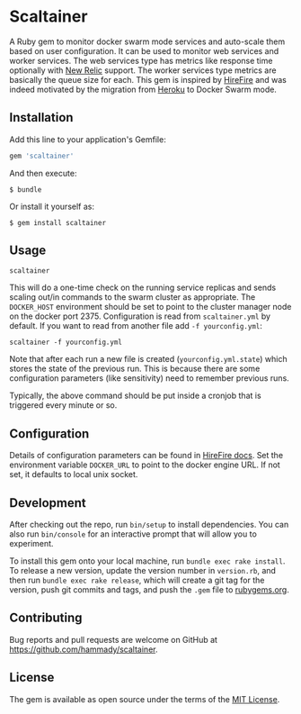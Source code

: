 # Scaltainer

A Ruby gem to monitor docker swarm mode services and auto-scale them based on user configuration.
It can be used to monitor web services and worker services. The web services type has metrics like response time
optionally with [New Relic](https://newrelic.com/) support. The worker services type metrics are basically the queue size for each.
This gem is inspired by [HireFire](https://manager.hirefire.io/) and was indeed motivated by the migration
from [Heroku](https://www.heroku.com/) to Docker Swarm mode.

## Installation

Add this line to your application's Gemfile:

```ruby
gem 'scaltainer'
```

And then execute:

    $ bundle

Or install it yourself as:

    $ gem install scaltainer

## Usage

    scaltainer

This will do a one-time check on the running service replicas and sends scaling out/in commands to the swarm cluster as appropriate.
The `DOCKER_HOST` environment should be set to point to the cluster manager node on the docker port 2375.
Configuration is read from `scaltainer.yml` by default. If you want to read from another file add `-f yourconfig.yml`:

    scaltainer -f yourconfig.yml

Note that after each run a new file is created (`yourconfig.yml.state`) which stores the state of the previous run.
This is because there are some configuration parameters (like sensitivity) need to
remember previous runs.

Typically, the above command should be put inside a cronjob that is triggered every minute or so.

## Configuration

Details of configuration parameters can be found in [HireFire docs](https://help.hirefire.io/guides).
Set the environment variable `DOCKER_URL` to point to the docker engine URL.
If not set, it defaults to local unix socket.

## Development

After checking out the repo, run `bin/setup` to install dependencies. You can also run `bin/console` for an interactive prompt that will allow you to experiment.

To install this gem onto your local machine, run `bundle exec rake install`. To release a new version, update the version number in `version.rb`, and then run `bundle exec rake release`, which will create a git tag for the version, push git commits and tags, and push the `.gem` file to [rubygems.org](https://rubygems.org).

## Contributing

Bug reports and pull requests are welcome on GitHub at https://github.com/hammady/scaltainer.

## License

The gem is available as open source under the terms of the [MIT License](http://opensource.org/licenses/MIT).
